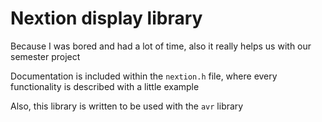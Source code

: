 # Nextion display library
Because I was bored and had a lot of time, also it really helps us with our semester project

Documentation is included within the `nextion.h` file, where every functionality is described with a little example

Also, this library is written to be used with the `avr` library
